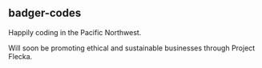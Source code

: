 ## badger-codes

Happily coding in the Pacific Northwest.

Will soon be promoting ethical and sustainable businesses through Project Flecka.
